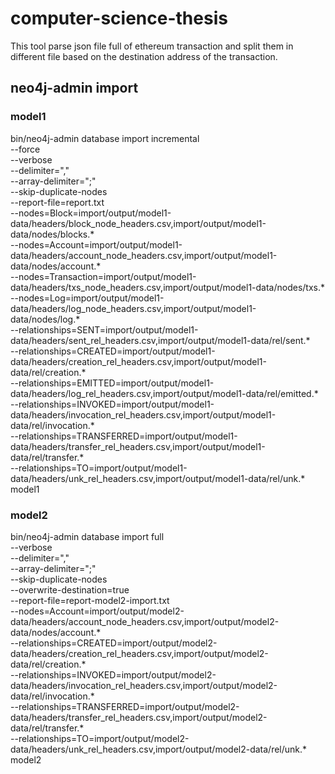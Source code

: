 # computer-science-thesis
This tool parse json file full of ethereum transaction and split them in different file based on
the destination address of the transaction.

## neo4j-admin import

### model1 
bin/neo4j-admin database import incremental \
--force \
--verbose \
--delimiter="," \
--array-delimiter=";" \
--skip-duplicate-nodes \
--report-file=report.txt \
--nodes=Block=import/output/model1-data/headers/block_node_headers.csv,import/output/model1-data/nodes/blocks.\* \
--nodes=Account=import/output/model1-data/headers/account_node_headers.csv,import/output/model1-data/nodes/account.\* \
--nodes=Transaction=import/output/model1-data/headers/txs_node_headers.csv,import/output/model1-data/nodes/txs.\* \
--nodes=Log=import/output/model1-data/headers/log_node_headers.csv,import/output/model1-data/nodes/log.\* \
--relationships=SENT=import/output/model1-data/headers/sent_rel_headers.csv,import/output/model1-data/rel/sent.\* \
--relationships=CREATED=import/output/model1-data/headers/creation_rel_headers.csv,import/output/model1-data/rel/creation.\* \
--relationships=EMITTED=import/output/model1-data/headers/log_rel_headers.csv,import/output/model1-data/rel/emitted.\* \
--relationships=INVOKED=import/output/model1-data/headers/invocation_rel_headers.csv,import/output/model1-data/rel/invocation.\* \
--relationships=TRANSFERRED=import/output/model1-data/headers/transfer_rel_headers.csv,import/output/model1-data/rel/transfer.\* \
--relationships=TO=import/output/model1-data/headers/unk_rel_headers.csv,import/output/model1-data/rel/unk.\* \
model1

### model2
bin/neo4j-admin database import full \
--verbose \
--delimiter="," \
--array-delimiter=";" \
--skip-duplicate-nodes \
--overwrite-destination=true \
--report-file=report-model2-import.txt \
--nodes=Account=import/output/model2-data/headers/account_node_headers.csv,import/output/model2-data/nodes/account.\* \
--relationships=CREATED=import/output/model2-data/headers/creation_rel_headers.csv,import/output/model2-data/rel/creation.\* \
--relationships=INVOKED=import/output/model2-data/headers/invocation_rel_headers.csv,import/output/model2-data/rel/invocation.\* \
--relationships=TRANSFERRED=import/output/model2-data/headers/transfer_rel_headers.csv,import/output/model2-data/rel/transfer.\* \
--relationships=TO=import/output/model2-data/headers/unk_rel_headers.csv,import/output/model2-data/rel/unk.\* \
model2
